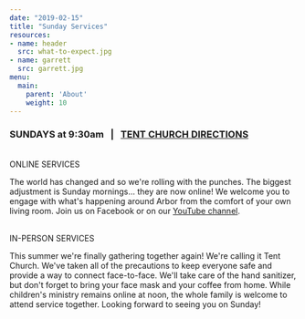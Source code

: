 ```yaml
---
date: "2019-02-15"
title: "Sunday Services"
resources:
- name: header
  src: what-to-expect.jpg
- name: garrett
  src: garrett.jpg
menu:
  main:
    parent: 'About'
    weight: 10
---
```


<h3>
  SUNDAYS at 9:30am
  &nbsp; | &nbsp;
  <a href="https://www.google.com/maps?ll=47.823842,-122.137331&z=16&t=m&hl=en-US&gl=US&mapclient=embed&q=19126+WA-9+Snohomish,+WA+98296">TENT CHURCH DIRECTIONS</a>
</h3>

<br>
</h3>
ONLINE SERVICES
</h3>
<br>



The world has changed and so we're rolling with the punches. The biggest adjustment is Sunday mornings... they are now online! We welcome you to engage with what's happening around Arbor from the comfort of your own living room. Join us on Facebook or on our
  <a href="https://www.youtube.com/channel/UCRe_QiHhuGwlIY43ECFopNQ ">YouTube channel</a>.


<br>
</h3>
IN-PERSON SERVICES
</h3>
<br>


This summer we're finally gathering together again! We're calling it Tent Church. We've taken all of the precautions to keep everyone safe and provide a way to connect face-to-face. We'll take care of the hand sanitizer, but don't forget to bring your face mask and your coffee from home. While children's ministry remains online at noon, the whole family is welcome to attend service together. Looking forward to seeing you on Sunday!



